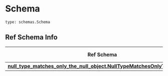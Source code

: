 # Schema
```
type: schemas.Schema
```

## Ref Schema Info
Ref Schema | Input Type | Output Type
---------- | ---------- | -----------
[**null_type_matches_only_the_null_object.NullTypeMatchesOnlyTheNullObject**](../../../../../../components/schema/null_type_matches_only_the_null_object.md) | None | None
